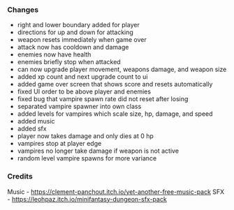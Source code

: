 ### Changes

 - right and lower boundary added for player
 - directions for up and down for attacking
 - weapon resets immediately when game over
 - attack now has cooldown and damage
 - enemies now have health
 - enemies briefly stop when attacked
 - can now upgrade player movement, weapons damage, and weapon size
 - added xp count and next upgrade count to ui
 - added game over screen that shows score and resets automatically
 - fixed UI order to be above player and enemies
 - fixed bug that vampire spawn rate did not reset after losing
 - separated vampire spawner into own class
 - added levels for vampires which scale size, hp, damage, and speed
 - added music
 - added sfx
 - player now takes damage and only dies at 0 hp
 - vampires stop at player edge
 - vampires no longer take damage if weapon is not active
 - random level vampire spawns for more variance

### Credits

Music - https://clement-panchout.itch.io/yet-another-free-music-pack
SFX - https://leohpaz.itch.io/minifantasy-dungeon-sfx-pack